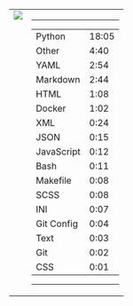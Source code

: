 
<table><tr>
<td valign="top">
  <img src="https://wakatime.com/share/@Aperture/0cd21d5d-ac4f-458d-9c71-d06f479c1297.png" />
</td>

<td valign="top">
  <hr>
  <table>
    <tr><td>Python</td><td>18:05</td></tr><tr><td>Other</td><td>4:40</td></tr><tr><td>YAML</td><td>2:54</td></tr><tr><td>Markdown</td><td>2:44</td></tr><tr><td>HTML</td><td>1:08</td></tr><tr><td>Docker</td><td>1:02</td></tr><tr><td>XML</td><td>0:24</td></tr><tr><td>JSON</td><td>0:15</td></tr><tr><td>JavaScript</td><td>0:12</td></tr><tr><td>Bash</td><td>0:11</td></tr><tr><td>Makefile</td><td>0:08</td></tr><tr><td>SCSS</td><td>0:08</td></tr><tr><td>INI</td><td>0:07</td></tr><tr><td>Git Config</td><td>0:04</td></tr><tr><td>Text</td><td>0:03</td></tr><tr><td>Git</td><td>0:02</td></tr><tr><td>CSS</td><td>0:01</td></tr>
  </table>
  <hr>
</td>
</tr></table>

